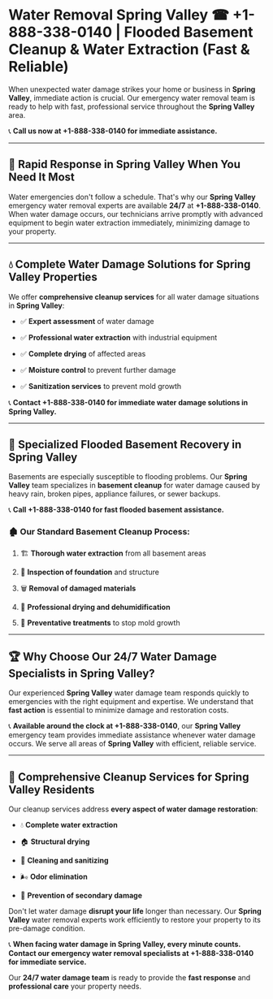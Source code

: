 # Water Removal Spring Valley ☎ +1-888-338-0140 | Flooded Basement Cleanup & Water Extraction (Fast & Reliable)

When unexpected water damage strikes your home or business in **Spring Valley**, immediate action is crucial. Our emergency water removal team is ready to help with fast, professional service throughout the **Spring Valley** area. 

📞 **Call us now at +1-888-338-0140 for immediate assistance.**
---
## 🚀 Rapid Response in Spring Valley When You Need It Most
Water emergencies don't follow a schedule. That's why our **Spring Valley** emergency water removal experts are available **24/7** at **+1-888-338-0140**. When water damage occurs, our technicians arrive promptly with advanced equipment to begin water extraction immediately, minimizing damage to your property.
---
## 💧 Complete Water Damage Solutions for Spring Valley Properties
We offer **comprehensive cleanup services** for all water damage situations in **Spring Valley**:
- ✅ **Expert assessment** of water damage  
- ✅ **Professional water extraction** with industrial equipment  
- ✅ **Complete drying** of affected areas  
- ✅ **Moisture control** to prevent further damage  
- ✅ **Sanitization services** to prevent mold growth  
📞 **Contact +1-888-338-0140 for immediate water damage solutions in Spring Valley.**
---
## 🌊 Specialized Flooded Basement Recovery in Spring Valley
Basements are especially susceptible to flooding problems. Our **Spring Valley** team specializes in **basement cleanup** for water damage caused by heavy rain, broken pipes, appliance failures, or sewer backups. 
📞 **Call +1-888-338-0140 for fast flooded basement assistance.**
### 🏚️ Our Standard Basement Cleanup Process:
1. 🏗️ **Thorough water extraction** from all basement areas  
2. 🔎 **Inspection of foundation** and structure  
3. 🗑️ **Removal of damaged materials**  
4. 💨 **Professional drying and dehumidification**  
5. 🚫 **Preventative treatments** to stop mold growth  
---
## 🏆 Why Choose Our 24/7 Water Damage Specialists in Spring Valley?
Our experienced **Spring Valley** water damage team responds quickly to emergencies with the right equipment and expertise. We understand that **fast action** is essential to minimize damage and restoration costs.
📞 **Available around the clock at +1-888-338-0140**, our **Spring Valley** emergency team provides immediate assistance whenever water damage occurs. We serve all areas of **Spring Valley** with efficient, reliable service.
---
## 🧹 Comprehensive Cleanup Services for Spring Valley Residents
Our cleanup services address **every aspect of water damage restoration**:
- 💧 **Complete water extraction**  
- 🏠 **Structural drying**  
- 🧼 **Cleaning and sanitizing**  
- 🌬️ **Odor elimination**  
- 🚫 **Prevention of secondary damage**  
Don't let water damage **disrupt your life** longer than necessary. Our **Spring Valley** water removal experts work efficiently to restore your property to its pre-damage condition.
📞 **When facing water damage in Spring Valley, every minute counts. Contact our emergency water removal specialists at +1-888-338-0140 for immediate service.**
Our **24/7 water damage team** is ready to provide the **fast response** and **professional care** your property needs.
